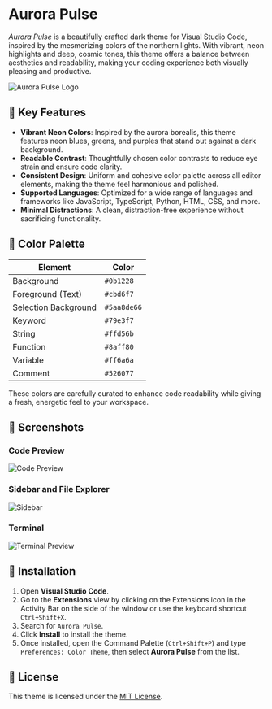 # Aurora Pulse

_Aurora Pulse_ is a beautifully crafted dark theme for Visual Studio Code, inspired by the mesmerizing colors of the northern lights. With vibrant, neon highlights and deep, cosmic tones, this theme offers a balance between aesthetics and readability, making your coding experience both visually pleasing and productive.

![Aurora Pulse Logo](https://dev.azure.com/algol007/_git/aurora-pulse?path=/images/aurora-pulse.png)

## 🌌 Key Features

- **Vibrant Neon Colors**: Inspired by the aurora borealis, this theme features neon blues, greens, and purples that stand out against a dark background.
- **Readable Contrast**: Thoughtfully chosen color contrasts to reduce eye strain and ensure code clarity.
- **Consistent Design**: Uniform and cohesive color palette across all editor elements, making the theme feel harmonious and polished.
- **Supported Languages**: Optimized for a wide range of languages and frameworks like JavaScript, TypeScript, Python, HTML, CSS, and more.
- **Minimal Distractions**: A clean, distraction-free experience without sacrificing functionality.

## 🎨 Color Palette

| Element              | Color       |
| -------------------- | ----------- |
| Background           | `#0b1228`   |
| Foreground (Text)    | `#cbd6f7`   |
| Selection Background | `#5aa8de66` |
| Keyword              | `#79e3f7`   |
| String               | `#ffd56b`   |
| Function             | `#8aff80`   |
| Variable             | `#ff6a6a`   |
| Comment              | `#526077`   |

These colors are carefully curated to enhance code readability while giving a fresh, energetic feel to your workspace.

## 📸 Screenshots

### Code Preview

![Code Preview](https://dev.azure.com/algol007/_git/aurora-pulse?path=/images/screenshot-1.png)

### Sidebar and File Explorer

![Sidebar](https://dev.azure.com/algol007/_git/aurora-pulse?path=/images/screenshot-2.png)

### Terminal

![Terminal Preview](https://dev.azure.com/algol007/_git/aurora-pulse?path=/images/screenshot-3.png)

## 🚀 Installation

1. Open **Visual Studio Code**.
2. Go to the **Extensions** view by clicking on the Extensions icon in the Activity Bar on the side of the window or use the keyboard shortcut `Ctrl+Shift+X`.
3. Search for `Aurora Pulse`.
4. Click **Install** to install the theme.
5. Once installed, open the Command Palette (`Ctrl+Shift+P`) and type `Preferences: Color Theme`, then select **Aurora Pulse** from the list.

## 📝 License

This theme is licensed under the [MIT License](https://github.com/algol007/aurora-pulse/LICENSE.md).
